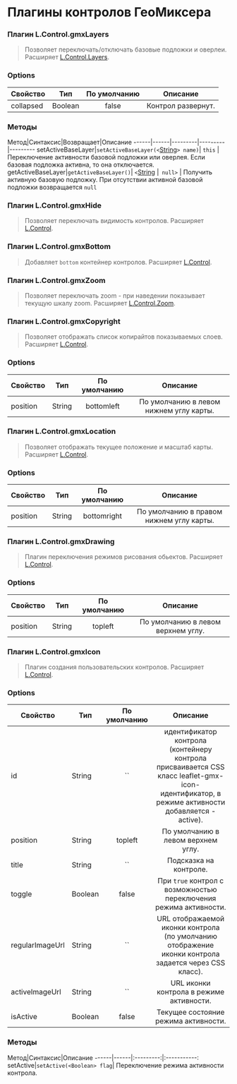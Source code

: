 # Плагины контролов ГеоМиксера


### Плагин L.Control.gmxLayers
> Позволяет переключать/отключать базовые подложки и оверлеи. Расширяет [L.Control.Layers](http://leafletjs.com/reference.html#control-layers).

### Options

Свойство|Тип|По умолчанию|Описание
------|------|:---------:|:-----------:
collapsed|Boolean|false| Контрол развернут.

### Методы

Метод|Синтаксис|Возвращает|Описание
------|------|---------|---------|---------
setActiveBaseLayer|`setActiveBaseLayer(<`[String](http://leafletjs.com/reference.html#control-layers-config)`> name)`| `this` | Переключение активности базовой подложки или оверлея. Если базовая подложка активна, то она отключается.
getActiveBaseLayer|`getActiveBaseLayer()`| `<`[String](http://leafletjs.com/reference.html#control-layers-config) &#124;` null>` | Получить активную базовую подложку. При отсутствии активной базовой подложки возвращается `null`

### Плагин L.Control.gmxHide
> Позволяет переключать видимость контролов. Расширяет [L.Control](http://leafletjs.com/reference.html#control).

### Плагин L.Control.gmxBottom
> Добавляет `bottom` контейнер контролов. Расширяет [L.Control](http://leafletjs.com/reference.html#control).

### Плагин L.Control.gmxZoom
> Позволяет переключать zoom - при наведении показывает текущую шкалу zoom. Расширяет [L.Control.Zoom](http://leafletjs.com/reference.html#control-zoom).

### Плагин L.Control.gmxCopyright
> Позволяет отображать список копирайтов показываемых слоев. Расширяет [L.Control](http://leafletjs.com/reference.html#control).

### Options

Свойство|Тип|По умолчанию|Описание
------|------|:---------:|:-----------:
position|String|bottomleft| По умолчанию в левом нижнем углу карты.

### Плагин L.Control.gmxLocation
> Позволяет отображать текущее положение и масштаб карты. Расширяет [L.Control](http://leafletjs.com/reference.html#control).

### Options

Свойство|Тип|По умолчанию|Описание
------|------|:---------:|:-----------:
position|String|bottomright| По умолчанию в правом нижнем углу карты.

### Плагин L.Control.gmxDrawing
> Плагин переключения режимов рисования обьектов. Расширяет [L.Control](http://leafletjs.com/reference.html#control).

### Options

Свойство|Тип|По умолчанию|Описание
------|------|:---------:|:-----------:
position|String|topleft| По умолчанию в левом верхнем углу.

### Плагин L.Control.gmxIcon
> Плагин создания пользовательских контролов. Расширяет [L.Control](http://leafletjs.com/reference.html#control).

### Options

Свойство|Тип|По умолчанию|Описание
------|------|:---------:|:-----------:
id|String|``| идентификатор контрола (контейнеру контрола присваивается CSS класс leaflet-gmx-icon-идентификатор, в режиме активности добавляется -active).
position|String|topleft| По умолчанию в левом верхнем углу.
title|String|``| Подсказка на контроле.
toggle|Boolean|false| При `true` контрол с возможностью переключения режима активности.
regularImageUrl|String|``| URL отображаемой иконки контрола (по умолчанию отображение иконки контрола задается через CSS класс).
activeImageUrl|String|``| URL иконки контрола в режиме активности.
isActive|Boolean|false| Текущее состояние режима активности.

### Методы

Метод|Синтаксис|Описание
------|------|:---------:|:-----------:
setActive|`setActive(<Boolean> flag`| Переключение режима активности контрола.

